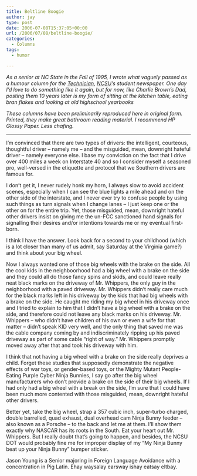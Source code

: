 ```yaml
---
title: Beltline Boogie
author: jay
type: post
date: 2006-07-08T15:37:05+00:00
url: /2006/07/08/beltline-boogie/
categories:
  - Columns
tags:
  - humor

---
```

_As a senior at NC State in the Fall of 1995, I wrote what vaguely passed as a humour column for the [Technician][1], [NCSU][2]’s student newspaper. One day I’d love to do something like it again, but for now, like Charlie Brown’s Dad, posting them 10 years later is my form of sitting at the kitchen table, eating bran flakes and looking at old highschool yearbooks_

_These columns have been preliminarily reproduced here in original form. Printed, they make great bathroom reading material. I recommend HP Glossy Paper. Less chafing._

* * *

I’m convinced that there are two types of drivers: the intelligent, courteous, thoughtful driver – namely me – and the misguided, mean, downright hateful driver – namely everyone else. I base my conviction on the fact that I drive over 400 miles a week on Interstate 40 and so I consider myself a seasoned pro, well-versed in the etiquette and protocol that we Southern drivers are famous for.

I don’t get it, I never rudely honk my horn, I always slow to avoid accident scenes, especially when I can see the blue lights a mile ahead and on the other side of the interstate, and I never ever try to confuse people by using such things as turn signals when I change lanes – I just keep one or the other on for the entire trip. Yet, those misguided, mean, downright hateful other drivers insist on giving me the un-FCC sanctioned hand signals for signalling their desires and/or intentions towards me or my eventual first-born.

I think I have the answer. Look back for a second to your childhood (which is a lot closer than many of us admit, say Saturday at the Virginia game?) and think about your big wheel.

Now I always wanted one of those big wheels with the brake on the side. All the cool kids in the neighboorhood had a big wheel with a brake on the side and they could all do those fancy spins and skids, and could leave really neat black marks on the driveway of Mr. Whippers, the only guy in the neighborhood with a paved driveway. Mr. Whippers didn’t really care much for the black marks left in his driveway by the kids that had big wheels with a brake on the side. He caught me riding my big wheel in his driveway once and I tried to explain to him that I didn’t have a big wheel with a brake on the side, and therefore could not leave any black marks on his driveway. Mr. Whippers – who didn’t have children of his own or even a wife for that matter – didn’t speak KID very well, and the only thing that saved me was the cable company coming by and indiscriminately ripping up his paved driveway as part of some cable “right of way.” Mr. Whippers promptly moved away after that and took his driveway with him.

I think that not having a big wheel with a brake on the side really deprives a child. Forget these studies that supposedly demonstrate the negative effects of war toys, or gender-based toys, or the Mighty Mutant People-Eating Purple Cyber Ninja Bunnies, I say go after the big wheel manufacturers who don’t provide a brake on the side of their big wheels. If I had only had a big wheel with a break on the side, I’m sure that I could have been much more contented with those misguided, mean, downright hateful other drivers.

Better yet, take the big wheel, strap a 357 cubic inch, super-turbo charged, double barrelled, quad exhaust, dual overhead cam Ninja Bunny feeder – also known as a Porsche – to the back and let me at them. I’ll show them exactly why NASCAR has its roots in the South. Eat your heart out Mr. Whippers. But I really doubt that’s going to happen, and besides, the NCSU DOT would probably fine me for improper display of my “My Ninja Bunny beat up your Ninja Bunny” bumper sticker.

Jason Young is a Senior majoring in Foreign Language Avoidance with a concentration in Pig Latin. Ehay waysalay earsway ishay eatsay eltbay.

 [1]: http://www.technicianonline.com/
 [2]: http://www.ncsu.edu